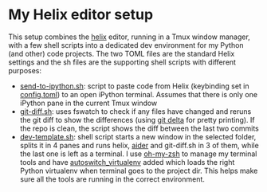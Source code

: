 # My Helix editor setup

This setup combines the [helix](https://helix-editor.com/) editor, running in a Tmux window manager, with a few shell scripts into a dedicated dev environment for my Python (and other) code projects. The two TOML files are the standard Helix settings and the sh files are the supporting shell scripts with different purposes:

- [send-to-ipython.sh](./send-to-ipython.sh): script to paste code from Helix (keybinding set in [config.toml](./config.toml)) to an open iPython terminal. Assumes that there is only one iPython pane in the current Tmux window
- [git-diff.sh](./git-diff.sh): uses fswatch to check if any files have changed and reruns the git diff to show the differences (using [git delta](https://github.com/dandavison/delta) for pretty printing). If the repo is clean, the script shows the diff between the last two commits
- [dev-template.sh](./dev-template.sh): shell script starts a new window in the selected folder, splits it in 4 panes and runs helix, [aider](https://aider.chat/) and git-diff.sh in 3 of them, while the last one is left as a terminal. I use [oh-my-zsh](https://ohmyz.sh/) to manage my terminal tools and have 
[autoswitch_virtualenv](https://github.com/MichaelAquilina/zsh-autoswitch-virtualenv) added which loads the right Python virtualenv when terminal goes to the project dir. This helps make sure all the tools are running in the correct environment.

